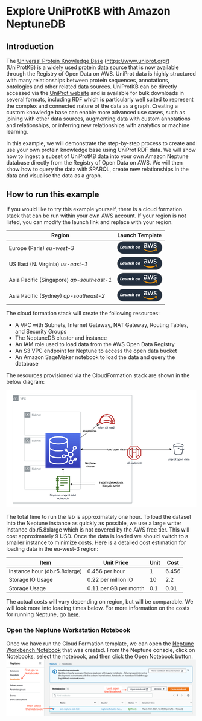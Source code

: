 
# Explore UniProtKB with Amazon NeptuneDB

## Introduction
The [Universal Protein Knowledge Base](https://www.uniprot.org/) (https://www.uniprot.org/) (UniProtKB) is a widely used protein data source that is now available through the Registry of Open Data on AWS. UniProt data is highly structured with many relationships between protein sequences, annotations, ontologies and other related data sources. UniProtKB can be directly accessed via the [UniProt website](https://www.uniprot.org/)  and is available for bulk downloads in several formats, including RDF which is particularly well suited to represent the complex and connected nature of the data as a graph. Creating a custom knowledge base can enable more advanced use cases, such as joining with other data sources, augmenting data with custom annotations and relationships, or inferring new relationships with analytics or machine learning.

In this example, we will demonstrate the step-by-step process to create and use your own protein knowledge base using UniProt RDF data. We will show how to ingest a subset of UniProtKB data into your own Amazon Neptune database directly from the Registry of Open Data on AWS. We will then show how to query the data with SPARQL, create new relationships in the data and visualise the data as a graph.


## How to run this example

If you would like to try this example yourself, there is a cloud formation stack that can be run within your own AWS account. If your region is not listed, you can modify the launch link and replace with your region.

| Region | Launch Template |
|-|-|
| Europe (Paris) *eu-west-3* |[![eu-west-3 Cloud Formation Template](./images/deploy-to-aws.png)](https://console.aws.amazon.com/cloudformation/home?region=eu-west-3#/stacks/new?stackName=Explore-UniProtKB-with-Amazon-Neptune&templateURL=https://s3.amazonaws.com/aws-wwps-apj-iss-public-samples/explore-uniprotkb-with-amazon-neptune/UniProtKB.template)|
| US East (N. Virginia) *us-east-1* |[![us-east-1 Cloud Formation Template](./images/deploy-to-aws.png)](https://console.aws.amazon.com/cloudformation/home?region=us-east-1#/stacks/new?stackName=Explore-UniProtKB-with-Amazon-Neptune&templateURL=https://s3.amazonaws.com/aws-wwps-apj-iss-public-samples/explore-uniprotkb-with-amazon-neptune/UniProtKB.template)|
| Asia Pacific (Singapore) *ap-southeast-1* |[![ap-southeast-1 Cloud Formation Template](./images/deploy-to-aws.png)](https://console.aws.amazon.com/cloudformation/home?region=ap-southeast-1#/stacks/new?stackName=Explore-UniProtKB-with-Amazon-Neptune&templateURL=https://s3.amazonaws.com/aws-wwps-apj-iss-public-samples/explore-uniprotkb-with-amazon-neptune/UniProtKB.template)|
| Asia Pacific (Sydney) *ap-southeast-2* |[![ap-southeast-2 Cloud Formation Template](./images/deploy-to-aws.png)](https://console.aws.amazon.com/cloudformation/home?region=ap-southeast-2#/stacks/new?stackName=Explore-UniProtKB-with-Amazon-Neptune&templateURL=https://s3.amazonaws.com/aws-wwps-apj-iss-public-samples/explore-uniprotkb-with-amazon-neptune/UniProtKB.template)|

The cloud formation stack will create the following resources:

- A VPC with Subnets, Internet Gateway, NAT Gateway, Routing Tables, and Security Groups 
- The NeptuneDB cluster and instance
- An IAM role used to load data from the AWS Open Data Registry
- An S3 VPC endpoint for Neptune to access the open data bucket
- An Amazon SageMaker notebook to load the data and query the database

The resources provisioned via the CloudFormation stack are shown in the below diagram:

![Architecture](./images/architecture.png)

The total time to run the lab is approximately one hour. To load the dataset into the Neptune instance as quickly as possible, we use a large writer instance db.r5.8xlarge which is not covered by the AWS free tier. This will cost approximately 9 USD. Once the data is loaded we should switch to a smaller instance to minimize costs. Here is a detailed cost estimation for loading data in the eu-west-3 region:

  | Item | Unit Price  | Unit | Cost |
  | ----------- | ----------- | ----------- | ----------- |
  | Instance hour (db.r5.8xlarge) | 6.456 per hour    | 1 | 6.456 |
  | Storage IO Usage | 0.22 per million IO     | 10  | 2.2 |
  | Storage Usage | 0.11 per GB per month    | 0.1 | 0.01 |

The actual costs will vary depending on region, but will be comparable. We will look more into loading times below. For more information on the costs for running Neptune, go [here](https://aws.amazon.com/neptune/pricing/).

### Open the Neptune Workstation Notebook 
Once we have run the Cloud Formation template, we can open the [Neptune Workbench Notebook](https://docs.aws.amazon.com/neptune/latest/userguide/graph-notebooks.html) that was created. From the Neptune console, click on Notebooks, select the notebook, and then click the Open Notebook button.
![Open notebook](./images/open_notebook.png)

